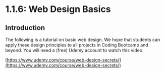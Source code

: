 # 1.1.6: Web Design Basics

## Introduction

The following is a tutorial on basic web design. We hope that students can apply these design principles to all projects in Coding Bootcamp and beyond. You will need a \(free\) Udemy account to watch this video.

[https://www.udemy.com/course/web-design-secrets/](https://www.udemy.com/course/web-design-secrets/)
